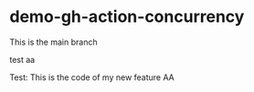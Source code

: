 # demo-gh-action-concurrency

This is the main branch

test aa

Test: This is the code of my new feature AA
